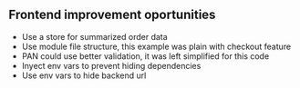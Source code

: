 ## Frontend improvement oportunities
- Use a store for summarized order data 
- Use module file structure, this example was plain with checkout feature
- PAN could use better validation, it was left simplified for this code
- Inyect env vars to prevent hiding dependencies
- Use env vars to hide backend url